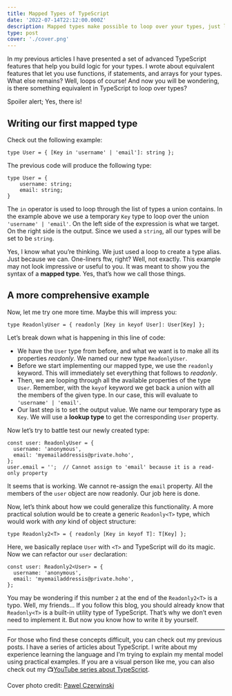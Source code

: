 ```yaml
---
title: Mapped Types of TypeScript
date: '2022-07-14T22:12:00.000Z'
description: Mapped types make possible to loop over your types, just like how you use foreach in normal JavaScript code.
type: post
cover: './cover.png'
---
```


In my previous articles I have presented a set of advanced TypeScript features that help you build logic for your types. I wrote about equivalent features that let you use functions, if statements, and arrays for your types. What else remains? Well, loops of course! And now you will be wondering, is there something equivalent in TypeScript to loop over types? 

Spoiler alert; Yes, there is!

## Writing our first mapped type

Check out the following example:

```tsx
type User = { [Key in 'username' | 'email']: string };
```

The previous code will produce the following type:

```tsx
type User = {
	username: string;
	email: string;
}
```

The `in` operator is used to loop through the list of types a union contains. In the example above we use a temporary `Key` type to loop over the union `'username' | 'email'`. On the left side of the expression is what we target. On the right side is the output. Since we used a `string`, all our types will be set to be `string`.

Yes, I know what you’re thinking. We just used a loop to create a type alias. Just because we can. One-liners ftw, right? Well, not exactly. This example may not look impressive or useful to you. It was meant to show you the syntax of a **mapped type**. Yes, that’s how we call those things.

## A more comprehensive example

Now, let me try one more time. Maybe this will impress you:

```tsx
type ReadonlyUser = { readonly [Key in keyof User]: User[Key] };
```

Let’s break down what is happening in this line of code:

- We have the `User` type from before, and what we want is to make all its properties *readonly*. We named our new type `ReadonlyUser`.
- Before we start implementing our mapped type, we use the `readonly` keyword. This will immediately set everything that follows to *readonly*.
- Then, we are looping through all the available properties of the type `User`. Remember, with the `keyof` keyword we get back a union with all the members of the given type. In our case, this will evaluate to `'username' | 'email'`.
- Our last step is to set the output value. We name our temporary type as `Key`. We will use a **lookup type** to get the corresponding `User` property.

Now let’s try to battle test our newly created type:

```tsx
const user: ReadonlyUser = {
  username: 'anonymous',
  email: 'myemailaddressis@private.hoho',
};
user.email = '';  // Cannot assign to 'email' because it is a read-only property
```

It seems that is working. We cannot re-assign the `email` property. All the members of the `user` object are now readonly. Our job here is done.

Now, let’s think about how we could generalize this functionality. A more practical solution would be to create a generic `Readonly<T>` type, which would work with *any* kind of object structure:

```tsx
type Readonly2<T> = { readonly [Key in keyof T]: T[Key] };
```

Here, we basically replace `User` with `<T>` and TypeScript will do its magic. Now we can refactor our `user` declaration:

```tsx
const user: Readonly2<User> = {
  username: 'anonymous',
  email: 'myemailaddressis@private.hoho',
};
```

You may be wondering if this number `2` at the end of the `Readonly2<T>` is a typo. Well, my friends... If you follow this blog, you should already know that `Readonly<T>` is a built-in utility type of TypeScript. That’s why we don’t even need to implement it. But now you know how to write it by yourself.

---

For those who find these concepts difficult, you can check out my previous posts. I have a series of articles about TypeScript. I write about my experience learning the language and I’m trying to explain my mental model using practical examples. If you are a visual person like me, you can also check out my 📺[YouTube series about TypeScript](https://youtube.com/playlist?list=PL73mkIDIrfyPKjkJ1V151lcgGEDHs3tgG).

Cover photo credit: [Pawel Czerwinski](https://unsplash.com/photos/hw6Dh3R7yxA)